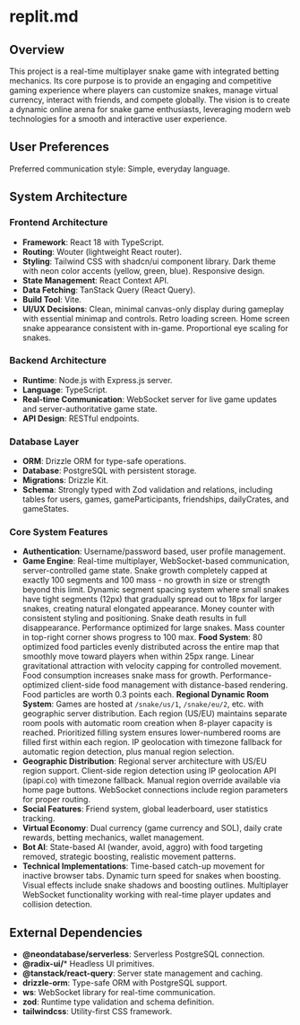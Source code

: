 # replit.md

## Overview

This project is a real-time multiplayer snake game with integrated betting mechanics. Its core purpose is to provide an engaging and competitive gaming experience where players can customize snakes, manage virtual currency, interact with friends, and compete globally. The vision is to create a dynamic online arena for snake game enthusiasts, leveraging modern web technologies for a smooth and interactive user experience.

## User Preferences

Preferred communication style: Simple, everyday language.

## System Architecture

### Frontend Architecture
- **Framework**: React 18 with TypeScript.
- **Routing**: Wouter (lightweight React router).
- **Styling**: Tailwind CSS with shadcn/ui component library. Dark theme with neon color accents (yellow, green, blue). Responsive design.
- **State Management**: React Context API.
- **Data Fetching**: TanStack Query (React Query).
- **Build Tool**: Vite.
- **UI/UX Decisions**: Clean, minimal canvas-only display during gameplay with essential minimap and controls. Retro loading screen. Home screen snake appearance consistent with in-game. Proportional eye scaling for snakes.

### Backend Architecture
- **Runtime**: Node.js with Express.js server.
- **Language**: TypeScript.
- **Real-time Communication**: WebSocket server for live game updates and server-authoritative game state.
- **API Design**: RESTful endpoints.

### Database Layer
- **ORM**: Drizzle ORM for type-safe operations.
- **Database**: PostgreSQL with persistent storage.
- **Migrations**: Drizzle Kit.
- **Schema**: Strongly typed with Zod validation and relations, including tables for users, games, gameParticipants, friendships, dailyCrates, and gameStates.

### Core System Features
- **Authentication**: Username/password based, user profile management.
- **Game Engine**: Real-time multiplayer, WebSocket-based communication, server-controlled game state. Snake growth completely capped at exactly 100 segments and 100 mass - no growth in size or strength beyond this limit. Dynamic segment spacing system where small snakes have tight segments (12px) that gradually spread out to 18px for larger snakes, creating natural elongated appearance. Money counter with consistent styling and positioning. Snake death results in full disappearance. Performance optimized for large snakes. Mass counter in top-right corner shows progress to 100 max. **Food System**: 80 optimized food particles evenly distributed across the entire map that smoothly move toward players when within 25px range. Linear gravitational attraction with velocity capping for controlled movement. Food consumption increases snake mass for growth. Performance-optimized client-side food management with distance-based rendering. Food particles are worth 0.3 points each. **Regional Dynamic Room System**: Games are hosted at `/snake/us/1`, `/snake/eu/2`, etc. with geographic server distribution. Each region (US/EU) maintains separate room pools with automatic room creation when 8-player capacity is reached. Prioritized filling system ensures lower-numbered rooms are filled first within each region. IP geolocation with timezone fallback for automatic region detection, plus manual region selection.
- **Geographic Distribution**: Regional server architecture with US/EU region support. Client-side region detection using IP geolocation API (ipapi.co) with timezone fallback. Manual region override available via home page buttons. WebSocket connections include region parameters for proper routing.
- **Social Features**: Friend system, global leaderboard, user statistics tracking.
- **Virtual Economy**: Dual currency (game currency and SOL), daily crate rewards, betting mechanics, wallet management.
- **Bot AI**: State-based AI (wander, avoid, aggro) with food targeting removed, strategic boosting, realistic movement patterns.
- **Technical Implementations**: Time-based catch-up movement for inactive browser tabs. Dynamic turn speed for snakes when boosting. Visual effects include snake shadows and boosting outlines. Multiplayer WebSocket functionality working with real-time player updates and collision detection.

## External Dependencies

- **@neondatabase/serverless**: Serverless PostgreSQL connection.
- **@radix-ui/*** Headless UI primitives.
- **@tanstack/react-query**: Server state management and caching.
- **drizzle-orm**: Type-safe ORM with PostgreSQL support.
- **ws**: WebSocket library for real-time communication.
- **zod**: Runtime type validation and schema definition.
- **tailwindcss**: Utility-first CSS framework.
